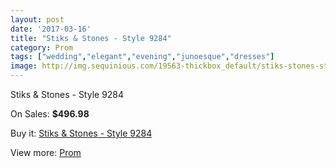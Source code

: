 ```yaml
---
layout: post
date: '2017-03-16'
title: "Stiks & Stones - Style 9284"
category: Prom
tags: ["wedding","elegant","evening","junoesque","dresses"]
image: http://img.sequinious.com/19563-thickbox_default/stiks-stones-style-9284.jpg
---
```

Stiks & Stones - Style 9284

On Sales: **$496.98**
<a href="https://www.sequinious.com/prom/8865-stiks-stones-style-9284.html"><amp-img layout="responsive" width="600" height="600" src="//img.sequinious.com/19563-thickbox_default/stiks-stones-style-9284.jpg" alt="Stiks & Stones - Style 9284 0" /></a>
<a href="https://www.sequinious.com/prom/8865-stiks-stones-style-9284.html"><amp-img layout="responsive" width="600" height="600" src="//img.sequinious.com/19566-thickbox_default/stiks-stones-style-9284.jpg" alt="Stiks & Stones - Style 9284 1" /></a>
<a href="https://www.sequinious.com/prom/8865-stiks-stones-style-9284.html"><amp-img layout="responsive" width="600" height="600" src="//img.sequinious.com/19565-thickbox_default/stiks-stones-style-9284.jpg" alt="Stiks & Stones - Style 9284 2" /></a>
<a href="https://www.sequinious.com/prom/8865-stiks-stones-style-9284.html"><amp-img layout="responsive" width="600" height="600" src="//img.sequinious.com/19564-thickbox_default/stiks-stones-style-9284.jpg" alt="Stiks & Stones - Style 9284 3" /></a>

Buy it: [Stiks & Stones - Style 9284](https://www.sequinious.com/prom/8865-stiks-stones-style-9284.html "Stiks & Stones - Style 9284")

View more: [Prom](https://www.sequinious.com/7-prom "Prom")
